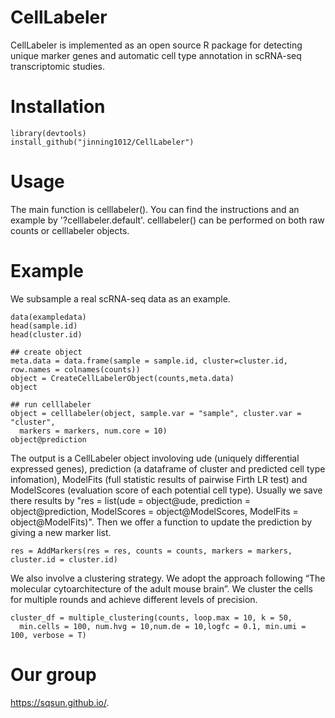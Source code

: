 # CellLabeler
CellLabeler is implemented as an open source R package for detecting unique marker genes and automatic cell type annotation in  scRNA-seq transcriptomic studies. 

# Installation
```{r}
library(devtools)
install_github("jinning1012/CellLabeler")
```
# Usage
The main function is celllabeler(). You can find the instructions and an example by '?celllabeler.default'. celllabeler() can be performed on both raw counts or celllabeler objects. 

# Example
We subsample a real scRNA-seq data as an example. 
```{r}
data(exampledata)
head(sample.id)
head(cluster.id)

## create object
meta.data = data.frame(sample = sample.id, cluster=cluster.id, row.names = colnames(counts))
object = CreateCellLabelerObject(counts,meta.data)
object

## run celllabeler
object = celllabeler(object, sample.var = "sample", cluster.var = "cluster",
  markers = markers, num.core = 10)
object@prediction
```
The output is a CellLabeler object involoving ude (uniquely differential expressed genes), prediction (a dataframe of cluster and predicted cell type infomation), ModelFits (full statistic results of pairwise Firth LR test) and ModelScores (evaluation score of each potential cell type). Usually we save there results by "res = list(ude = object@ude, prediction = object@prediction, ModelScores = object@ModelScores, ModelFits = object@ModelFits)". Then we offer a function to update the prediction by giving a new marker list.

```{r}
res = AddMarkers(res = res, counts = counts, markers = markers, cluster.id = cluster.id)
```

We also involve a clustering strategy. We adopt the approach following “The molecular cytoarchitecture of the adult mouse brain”. We cluster the cells for multiple rounds and achieve different levels of precision.
```{r}
cluster_df = multiple_clustering(counts, loop.max = 10, k = 50,
  min.cells = 100, num.hvg = 10,num.de = 10,logfc = 0.1, min.umi = 100, verbose = T)
```


# Our group
https://sqsun.github.io/.
